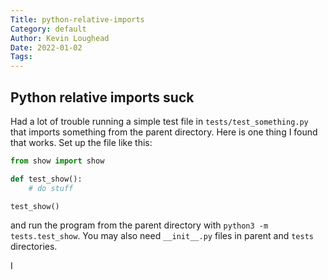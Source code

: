 ```yaml
---  
Title: python-relative-imports
Category: default  
Author: Kevin Loughead  
Date: 2022-01-02  
Tags:   
---  
```


## Python relative imports suck
Had a lot of trouble running a simple test file in `tests/test_something.py` that imports something from the parent directory. Here is one thing I found that works. Set up the file like this:

```python
from show import show

def test_show():
    # do stuff

test_show()
```

and run the program from the parent directory with `python3 -m tests.test_show`. You may also need `__init__.py` files in parent and `tests` directories.

I
